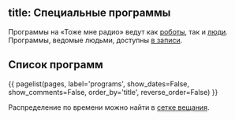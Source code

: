 title: Специальные программы
---

Программы на «Тоже мне радио» ведут как [роботы](/robots.html), так и
[люди](/guests/).  Программы, ведомые людьми, доступны [в
записи](/rss/).

## Список программ

{{ pagelist(pages, label='programs', show_dates=False, show_comments=False, order_by='title', reverse_order=False) }}

Распределение по времени можно найти в [сетке вещания](/schedule/).
